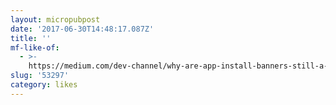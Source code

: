 ```yaml
---
layout: micropubpost
date: '2017-06-30T14:48:17.087Z'
title: ''
mf-like-of:
  - >-
    https://medium.com/dev-channel/why-are-app-install-banners-still-a-thing-18f3952d349a?mc_cid=3042338cbc&mc_eid=491f64d440
slug: '53297'
category: likes
---
```

